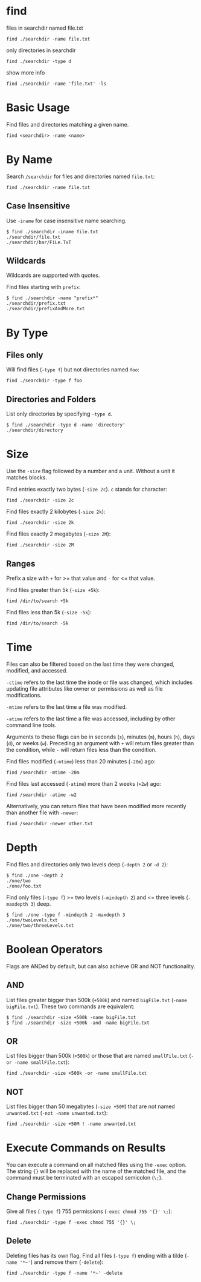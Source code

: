 # find
    
files in searchdir named file.txt

    find ./searchdir -name file.txt


only directories in searchdir

    find ./searchdir -type d


show more info

    find ./searchdir -name 'file.txt' -ls



# Basic Usage

Find files and directories matching a given name.

    find <searchdir> -name <name>



# By Name

Search `/searchdir` for files and directories named `file.txt`:

    find ./searchdir -name file.txt



## Case Insensitive

Use `-iname` for case insensitive name searching.

    $ find ./searchdir -iname file.txt
    ./searchdir/file.txt
    ./searchdir/bar/FiLe.TxT



## Wildcards

Wildcards are supported with quotes.

Find files starting with `prefix`:

    $ find ./searchdir -name "prefix*"
    ./searchdir/prefix.txt
    ./searchdir/prefixAndMore.txt



# By Type

## Files only

Will find files (`-type f`) but not directories named `foo`:

    find ./searchdir -type f foo



## Directories and Folders

List only directories by specifying `-type d`.

    $ find ./searchdir -type d -name 'directory'
    ./searchdir/directory



# Size

Use the `-size` flag followed by a number and a unit. Without a unit it matches
blocks.

Find entries exactly two bytes (`-size 2c`). `c` stands for character:

    find ./searchdir -size 2c


Find files exactly 2 kilobytes (`-size 2k`):

    find ./searchdir -size 2k


Find files exactly 2 megabytes (`-size 2M`):

    find ./searchdir -size 2M



## Ranges

Prefix a size with `+` for >= that value and `-` for <= that value.

Find files greater than 5k (`-size +5k`):

    find /dir/to/search +5k


Find files less than 5k (`-size -5k`):

    find /dir/to/search -5k



# Time

Files can also be filtered based on the last time they were changed, modified,
and accessed.

`-ctime` refers to the last time the inode or file was changed, which includes
updating file attributes like owner or permissions as well as file
modifications.

`-mtime` refers to the last time a file was modified.

`-atime` refers to the last time a file was accessed, including by other
command line tools.

Arguments to these flags can be in seconds (`s`), minutes (`m`), hours (`h`),
days (`d`), or weeks (`w`). Preceding an argument with `+` will return files
greater than the condition, while `-` will return files less than the
condition.

Find files modified (`-mtime`) less than 20 minutes (`-20m`) ago:

    find /searchdir -mtime -20m


Find files last accessed (`-atime`) more than 2 weeks (`+2w`) ago:

    find /searchdir -atime -w2


Alternatively, you can return files that have been modified more recently than
another file with `-newer`:

    find /searchdir -newer other.txt



# Depth

Find files and directories only two levels deep (`-depth 2` or `-d 2`):

    $ find ./one -depth 2
    ./one/two
    ./one/foo.txt


Find only files (`-type f`) >= two levels (`-mindepth 2`) and <= three levels
(`-maxdepth 3`) deep.

    $ find ./one -type f -mindepth 2 -maxdepth 3
    ./one/twoLevels.txt
    ./one/two/threeLevels.txt



# Boolean Operators

Flags are ANDed by default, but can also achieve OR and NOT functionality.



## AND

List files greater bigger than 500k (`+500k`) and named `bigFile.txt`
(`-name bigFile.txt`). These two commands are equivalent:
    
    $ find ./searchdir -size +500k -name bigFile.txt
    $ find ./searchdir -size +500k -and -name bigFile.txt


## OR

List files bigger than 500k (`+500k`) or those that are named `smallFile.txt`
(`-or -name smallFile.txt`):

    find ./searchdir -size +500k -or -name smallFile.txt


## NOT

List files bigger than 50 megabytes (`-size +50M`) that are not named
`unwanted.txt` (`-not -name unwanted.txt`):

    find ./searchdir -size +50M ! -name unwanted.txt



# Execute Commands on Results

You can execute a command on all matched files using the `-exec` option. The
string `{}` will be replaced with the name of the matched file, and the command
must be terminated with an escaped semicolon (`\;`).


## Change Permissions

Give all files (`-type f`) 755 permissions (`-exec chmod 755 '{}' \;`):

    find ./searchdir -type f -exec chmod 755 '{}' \;


## Delete

Deleting files has its own flag. Find all files (`-type f`) ending with a tilde
(`-name '*~'`) and remove them (`-delete`):

    find ./searchdir -type f -name '*~' -delete


